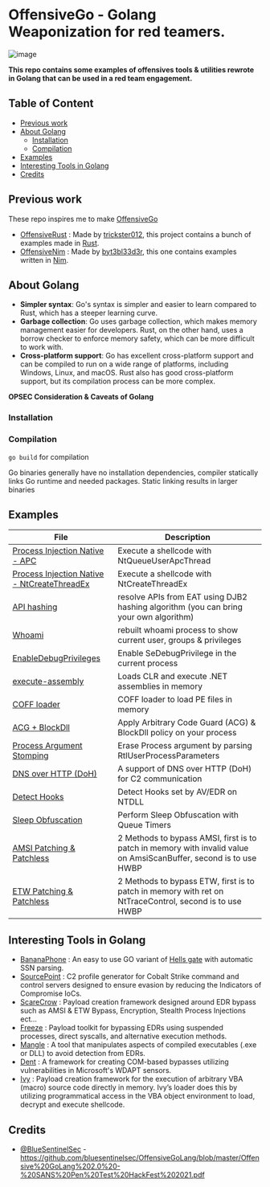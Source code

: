 # OffensiveGo - Golang Weaponization for red teamers.

![image](https://user-images.githubusercontent.com/75935486/220217814-242de1ba-1f62-4b0b-a1be-6cf8b82ab0da.png)


**This repo contains some examples of offensives tools & utilities rewrote in Golang that can be used in a red team engagement.**

## Table of Content

- [Previous work](#previous-work)
- [About Golang](#about-golang)  
  - [Installation](#installation)
  - [Compilation](#compilation)
- [Examples](#examples)
- [Interesting Tools in Golang](#interesting-tools-in-golang)
- [Credits](#credits)

## Previous work

These repo inspires me to make [OffensiveGo](https://github.com/RistBS/OffensiveGo)

- [OffensiveRust](https://github.com/trickster0/OffensiveRust) : Made by [trickster012](https://twitter.com/trickster012), this project contains a bunch of examples made in [Rust](https://www.rust-lang.org/).
- [OffensiveNim](https://github.com/byt3bl33d3r/OffensiveNim) : Made by [byt3bl33d3r](https://twitter.com/byt3bl33d3r), this one contains examples written in [Nim](https://nim-lang.org/).


## About Golang

- **Simpler syntax**: Go's syntax is simpler and easier to learn compared to Rust, which has a steeper learning curve.
- **Garbage collection**: Go uses garbage collection, which makes memory management easier for developers. Rust, on the other hand, uses a borrow checker to enforce memory safety, which can be more difficult to work with.
- **Cross-platform support**: Go has excellent cross-platform support and can be compiled to run on a wide range of platforms, including Windows, Linux, and macOS. Rust also has good cross-platform support, but its compilation process can be more complex.

**OPSEC Consideration & Caveats of Golang**


### Installation


### Compilation

`go build` for compilation 

Go binaries generally have no installation dependencies, compiler statically links Go runtime and needed packages. Static linking results in larger binaries


## Examples 

| File                                                                                                   | Description                                                                                                                                                                              |
|--------------------------------------------------------------------------------------------------------|------------------------------------------------------------------------------------------------------------------------------------------------------------------------------------------|
| [Process Injection Native - APC](../main/injection_native_apc/main.go)        | Execute a shellcode with NtQueueUserApcThread  |
| [Process Injection Native - NtCreateThreadEx](../main/injection_native_thread/main.go)                         | Execute a shellcode with NtCreateThreadEx  |
| [API hashing](../main/api_hashing/main.go)                                                  | resolve APIs from EAT using DJB2 hashing algorithm (you can bring your own algorithm)  |
| [Whoami](../main/whoami/main.go)                                                  | rebuilt whoami process to show current user, groups & privileges   |
| [EnableDebugPrivileges](../main/enable_debug_priv/main.go)                                   | Enable SeDebugPrivilege in the current process    |
| [execute-assembly](../main/detect_hooks/main.go)                                                  | Loads CLR and execute .NET assemblies in memory  |
| [COFF loader](../main/coff_loader/main.go)                                                  | COFF loader to load PE files in memory   |
| [ACG + BlockDll](../main/acg_blockdll_process/main.go)                                                  | Apply Arbitrary Code Guard (ACG) & BlockDll policy on your process |
| [Process Argument Stomping](../main/process_arg_stomping/main.go)                                                  | Erase Process argument by parsing RtlUserProcessParameters  |
| [DNS over HTTP (DoH)](../main/dns_over_http/main.go)                                                  | A support of DNS over HTTP (DoH) for C2 communication  |
| [Detect Hooks](../main/detect_hooks/main.go)                                                 | Detect Hooks set by AV/EDR on NTDLL               |
| [Sleep Obfuscation](../main/sleep_obfuscation/main.go)                                                 | Perform Sleep Obfuscation with Queue Timers       |
| [AMSI Patching & Patchless](../main/amsi_bypasses/) | 2 Methods to bypass AMSI, first is to patch in memory with invalid value on AmsiScanBuffer, second is to use HWBP
| [ETW Patching & Patchless](../main/etw_bypasses/) | 2 Methods to bypass ETW, first is to patch in memory with ret on NtTraceControl, second is to use HWBP

## Interesting Tools in Golang

- [BananaPhone](https://github.com/C-Sto/BananaPhone) : An easy to use GO variant of [Hells gate](https://github.com/am0nsec/HellsGate) with automatic SSN parsing.
- [SourcePoint](https://github.com/Tylous/SourcePoint) : C2 profile generator for Cobalt Strike command and control servers designed to ensure evasion by reducing the Indicators of Compromise IoCs.
- [ScareCrow](https://github.com/optiv/ScareCrow) : Payload creation framework designed around EDR bypass such as AMSI & ETW Bypass, Encryption, Stealth Process Injections ect...
- [Freeze](https://github.com/optiv/Freeze) : Payload toolkit for bypassing EDRs using suspended processes, direct syscalls, and alternative execution methods.
- [Mangle](https://github.com/optiv/Mangle) : A tool that manipulates aspects of compiled executables (.exe or DLL) to avoid detection from EDRs.
- [Dent](https://github.com/optiv/Dent) : A framework for creating COM-based bypasses utilizing vulnerabilities in Microsoft's WDAPT sensors.
- [Ivy](https://github.com/optiv/Ivy) : Payload creation framework for the execution of arbitrary VBA (macro) source code directly in memory. Ivy’s loader does this by utilizing programmatical access in the VBA object environment to load, decrypt and execute shellcode.




## Credits

- [@BlueSentinelSec](https://twitter.com/BlueSentinelSec) - https://github.com/bluesentinelsec/OffensiveGoLang/blob/master/Offensive%20GoLang%202.0%20-%20SANS%20Pen%20Test%20HackFest%202021.pdf
